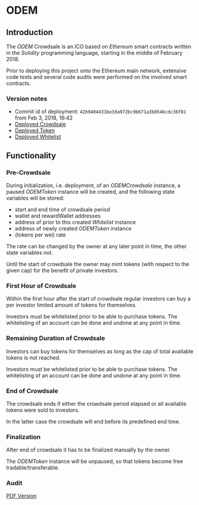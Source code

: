 # ODEM

## Introduction

The *ODEM* Crowdsale is an ICO based on *Ethereum* smart contracts written in the *Solidity* programming language, starting in the middle of February 2018.

Prior to deploying this project onto the Ethereum main network, extensive code tests and several code audits were performed on the involved smart contracts.

### Version notes

* Commit id of deployment:   ``42b9404431be3da972bc9b671a3b8546cdc36f81``
  from Feb 3, 2018, 16:42
* [Deployed Crowdsale](https://etherscan.io/address/0x607646f9ad1925c1839f0cf77fd0bcf27e0e2994 "Deployed Crowdsale")
* [Deployed Token](https://etherscan.io/address/0xbf52f2ab39e26e0951d2a02b49b7702abe30406a "Deployed Token")
* [Deployed Whitelist](https://etherscan.io/address/0x52fcc1cb912c18008823841336ae24186ff5b6aa "Deployed Whitelist")

## Functionality

### Pre-Crowdsale

During initialization, i.e. deployment, of an *ODEMCrowdsale* instance, a paused *ODEMToken* instance will be created, and the following state variables will be stored:

-  start and end time of crowdsale period
-  wallet and rewardWallet addresses
-  address of prior to this created *Whitelist* instance
-  address of newly created *ODEMToken* instance
-  (tokens per wei) rate

The rate can be changed by the owner at any later point in time, the other state variables not.

Until the start of crowdsale the owner may mint tokens (with respect to the given cap) for the benefit of private investors.

### First Hour of Crowdsale

Within the first hour after the start of crowdsale regular investors can buy a per investor limited amount of tokens for themselves.

Investors must be whitelisted prior to be able to purchase tokens. The whitelisting of an account can be done and undone at any point in time.

### Remaining Duration of Crowdsale

Investors can buy tokens for themselves as long as the cap of total available tokens is not reached.

Investors must be whitelisted prior to be able to purchase tokens. The whitelisting of an account can be done and undone at any point in time.

### End of Crowdsale

The crowdsale ends if either the crowdsale period elapsed or all available tokens were sold to investors.

In the latter case the crowdsale will end before its predefined end time.

### Finalization

After end of crowdsale it has to be finalized manually by the owner.

The *ODEMToken* instance will be unpaused, so that tokens become free tradable/transferable.

### Audit

[PDF Version](audit/ODEM_Audit.pdf "PDF Version")



